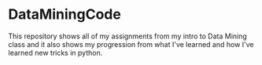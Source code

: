 # DataMiningCode
This repository shows all of my assignments from my intro to Data Mining class and it also shows my progression from what I've learned
and how I've learned new tricks in python.
